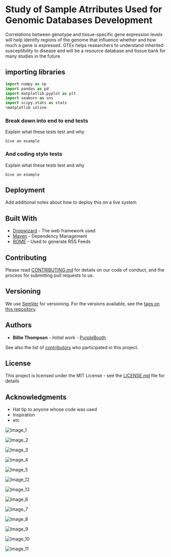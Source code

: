 # Study of Sample Atrributes Used for Genomic Databases Development

Correlations between genotype and tissue-specific gene expression levels will help identify regions of the genome that influence whether and how much a gene is expressed. GTEx helps researchers to understand inherited susceptibility to disease and will be a resource database and tissue bank for many studies in the future.

## importing libraries

```python
import numpy as np
import pandas as pd
import matplotlib.pyplot as plt
import seaborn as sns
import scipy.stats as stats
%matplotlib inline
```

### Break down into end to end tests

Explain what these tests test and why

```
Give an example
```

### And coding style tests

Explain what these tests test and why

```
Give an example
```

## Deployment

Add additional notes about how to deploy this on a live system

## Built With

* [Dropwizard](http://www.dropwizard.io/1.0.2/docs/) - The web framework used
* [Maven](https://maven.apache.org/) - Dependency Management
* [ROME](https://rometools.github.io/rome/) - Used to generate RSS Feeds

## Contributing

Please read [CONTRIBUTING.md](https://gist.github.com/PurpleBooth/b24679402957c63ec426) for details on our code of conduct, and the process for submitting pull requests to us.

## Versioning

We use [SemVer](http://semver.org/) for versioning. For the versions available, see the [tags on this repository](https://github.com/your/project/tags). 

## Authors

* **Billie Thompson** - *Initial work* - [PurpleBooth](https://github.com/PurpleBooth)

See also the list of [contributors](https://github.com/your/project/contributors) who participated in this project.

## License

This project is licensed under the MIT License - see the [LICENSE.md](LICENSE.md) file for details

## Acknowledgments

* Hat tip to anyone whose code was used
* Inspiration
* etc


![Image_1](/img/capstone-1.png) 

![Image_2](/img/capstone-2.png)

![Image_3](/img/capstone-3.png)

![Image_4](/img/capstone-4.png)

![Image_5](/img/capstone-5.png)

![Image_12](/img/capstone-12.png)

![Image_13](/img/capstone-13.png)

![Image_6](/img/capstone-6.png)

![Image_7](/img/capstone-7.png)

![Image_8](/img/capstone-8.png)

![Image_9](/img/capstone-9.png)

![Image_10](/img/capstone-10.png)

![Image_11](/img/capstone-11.png)

